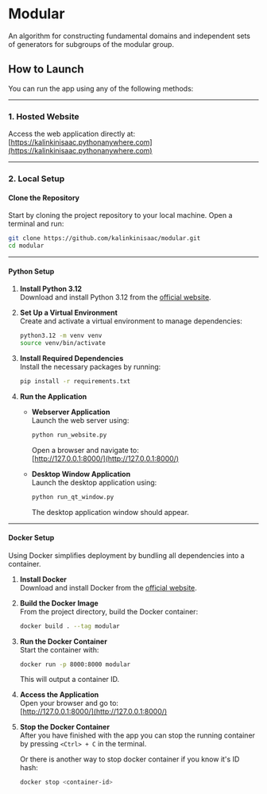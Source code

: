 # Modular
An algorithm for constructing fundamental domains and independent sets of generators for subgroups of the modular group.

## How to Launch
You can run the app using any of the following methods:

---

### 1. **Hosted Website**
Access the web application directly at:  
[https://kalinkinisaac.pythonanywhere.com](https://kalinkinisaac.pythonanywhere.com)

---

### 2. **Local Setup**

#### Clone the Repository
Start by cloning the project repository to your local machine. Open a terminal and run:

```bash
git clone https://github.com/kalinkinisaac/modular.git
cd modular
```

---

#### **Python Setup**

1. **Install Python 3.12**  
   Download and install Python 3.12 from the [official website](https://www.python.org/downloads/release/python-3120/).

2. **Set Up a Virtual Environment**  
   Create and activate a virtual environment to manage dependencies:

   ```bash
   python3.12 -m venv venv
   source venv/bin/activate
   ```

3. **Install Required Dependencies**  
   Install the necessary packages by running:

   ```bash
   pip install -r requirements.txt
   ```

4. **Run the Application**  

   - **Webserver Application**  
     Launch the web server using:

     ```bash
     python run_website.py
     ```

     Open a browser and navigate to:  
     [http://127.0.0.1:8000/](http://127.0.0.1:8000/)

   - **Desktop Window Application**  
     Launch the desktop application using:

     ```bash
     python run_qt_window.py
     ```

     The desktop application window should appear.

---

#### **Docker Setup**

Using Docker simplifies deployment by bundling all dependencies into a container.

1. **Install Docker**  
   Download and install Docker from the [official website](https://docs.docker.com/get-started/get-docker/).

2. **Build the Docker Image**  
   From the project directory, build the Docker container:

   ```bash
   docker build . --tag modular
   ```

3. **Run the Docker Container**  
   Start the container with:

   ```bash
   docker run -p 8000:8000 modular
   ```

   This will output a container ID.
4. **Access the Application**  
   Open your browser and go to:  
   [http://127.0.0.1:8000/](http://127.0.0.1:8000/)
5. **Stop the Docker Container**  
   After you have finished with the app you can stop the running container by pressing `<Ctrl> + C` in the terminal.

   Or there is another way to stop docker container if you know it's ID hash:

   ```bash
   docker stop <container-id>
   ```
